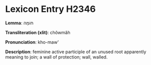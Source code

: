 # Lexicon Entry H2346

**Lemma**: חוֹמָה

**Transliteration (xlit)**: chôwmâh

**Pronunciation**: kho-maw'

**Description**:
feminine active participle of an unused root apparently meaning to join; a wall of protection; wall, walled.
